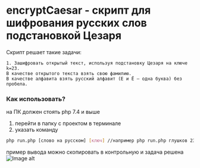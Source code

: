 # encryptCaesar - скрипт для шифрования русских слов подстановкой Цезаря

Скрипт решает такие задачи:
```
1. Зашифровать открытый текст, используя подстановку Цезаря на ключе k=23. 
В качестве открытого текста взять свою фамилию. 
В качестве алфавита взять русский алфавит (Е и Ё – одна буква) без пробела.
```

### Как использовать?
на ПК должен стоять php 7.4 и выше

1) перейти в папку с проектом в терминале
2) указать команду
```bash
php run.php [слово на русском] [ключ] //например php run.php глушков 23
```

пример вывода можно скопировать в контрольную и задача решена
![Image alt](https://github.com/good-gis/encryptCaesar/blob/main/src/1.jpg)
